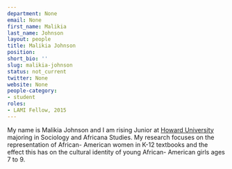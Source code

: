 ```yaml
---
department: None
email: None
first_name: Malikia
last_name: Johnson
layout: people
title: Malikia Johnson
position:
short_bio: ''
slug: malikia-johnson
status: not_current
twitter: None
website: None
people-category:
- student
roles:
- LAMI Fellow, 2015
---
```


My name is Malikia Johnson and I am rising Junior at [Howard University](http://www2.howard.edu/) majoring in Sociology and Africana Studies. My research focuses on the representation of African- American women in K-12 textbooks and the effect this has on the cultural identity of young African- American girls ages 7 to 9.

